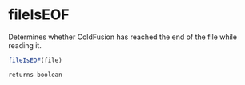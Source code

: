 # fileIsEOF

Determines whether ColdFusion has reached the end of the file while reading it.

```javascript
fileIsEOF(file)
```

```javascript
returns boolean
```
